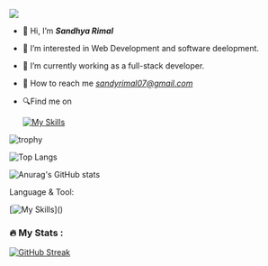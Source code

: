 ![](https://komarev.com/ghpvc/?username=sandhya8109&color=brightgreen)
- 👋 Hi, I’m <b><i>Sandhya Rimal</b></i>
- 👀 I’m interested in Web Development and software deelopment.  
- 🌱 I’m currently working as a full-stack developer.
- 🤝 How to reach me <i>sandyrimal07@gmail.com</i>
- 🔍Find me on

   <a herf="https://www.linkedin.com/in/sandhya-rimal-7470601b7/" target="_blank"> [![My Skills](https://skillicons.dev/icons?i=linkedln)](https://www.linkedin.com/in/sandhya-rimal-7470601b7/)</a>


![trophy](https://github-profile-trophy.vercel.app/?username=sandhya8109&theme=monokai)


![Top Langs](https://github-readme-stats.vercel.app/api/top-langs/?username=sandhya8109&theme=monokai&hide_progress=true)


  ![Anurag's GitHub stats](https://github-readme-stats.vercel.app/api?username=sandhya8109&theme=monokai&show_icons=true)


Language & Tool:  

[![My Skills](https://skillicons.dev/icons?i=html,css,bootstrap,js,react,jquery,c,cs,cpp,java,dotnet,php,laravel,git,github,linux,mysql,vscode,)]()

### :fire: My Stats :
[![GitHub Streak](https://streak-stats.demolab.com/?user=sandhya8109&theme=monokai)](https://git.io/streak-stats)
